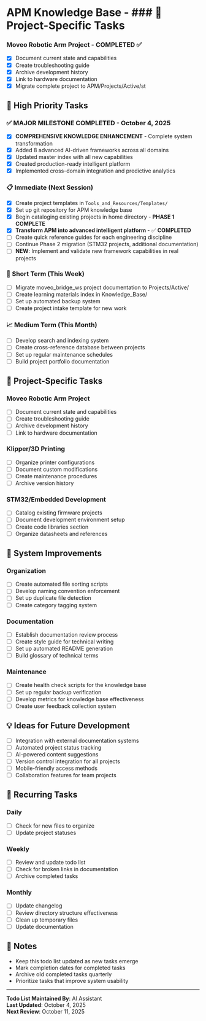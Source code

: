 # APM Knowledge Base - ### 🚀 Project-Specific Tasks

### Moveo Robotic Arm Project - **COMPLETED ✅**
- [x] Document current state and capabilities
- [x] Create troubleshooting guide  
- [x] Archive development history
- [x] Link to hardware documentation
- [x] Migrate complete project to APM/Projects/Active/st

## 🎯 High Priority Tasks

### ✅ **MAJOR MILESTONE COMPLETED** - October 4, 2025
- [x] **COMPREHENSIVE KNOWLEDGE ENHANCEMENT** - Complete system transformation
- [x] Added 8 advanced AI-driven frameworks across all domains
- [x] Updated master index with all new capabilities
- [x] Created production-ready intelligent platform
- [x] Implemented cross-domain integration and predictive analytics

### 📋 Immediate (Next Session)
- [x] Create project templates in `Tools_and_Resources/Templates/`
- [x] Set up git repository for APM knowledge base
- [x] Begin cataloging existing projects in home directory - **PHASE 1 COMPLETE**
- [x] **Transform APM into advanced intelligent platform** - ✅ **COMPLETED**
- [ ] Create quick reference guides for each engineering discipline
- [ ] Continue Phase 2 migration (STM32 projects, additional documentation)
- [ ] **NEW**: Implement and validate new framework capabilities in real projects

### 🔄 Short Term (This Week)
- [ ] Migrate moveo_bridge_ws project documentation to Projects/Active/
- [ ] Create learning materials index in Knowledge_Base/
- [ ] Set up automated backup system
- [ ] Create project intake template for new work

### 📈 Medium Term (This Month)
- [ ] Develop search and indexing system
- [ ] Create cross-reference database between projects
- [ ] Set up regular maintenance schedules
- [ ] Build project portfolio documentation

## 🚀 Project-Specific Tasks

### Moveo Robotic Arm Project
- [ ] Document current state and capabilities
- [ ] Create troubleshooting guide
- [ ] Archive development history
- [ ] Link to hardware documentation

### Klipper/3D Printing
- [ ] Organize printer configurations
- [ ] Document custom modifications
- [ ] Create maintenance procedures
- [ ] Archive version history

### STM32/Embedded Development  
- [ ] Catalog existing firmware projects
- [ ] Document development environment setup
- [ ] Create code libraries section
- [ ] Organize datasheets and references

## 🔧 System Improvements

### Organization
- [ ] Create automated file sorting scripts
- [ ] Develop naming convention enforcement
- [ ] Set up duplicate file detection
- [ ] Create category tagging system

### Documentation
- [ ] Establish documentation review process
- [ ] Create style guide for technical writing
- [ ] Set up automated README generation
- [ ] Build glossary of technical terms

### Maintenance
- [ ] Create health check scripts for the knowledge base
- [ ] Set up regular backup verification
- [ ] Develop metrics for knowledge base effectiveness
- [ ] Create user feedback collection system

## 💡 Ideas for Future Development

- [ ] Integration with external documentation systems
- [ ] Automated project status tracking
- [ ] AI-powered content suggestions
- [ ] Version control integration for all projects
- [ ] Mobile-friendly access methods
- [ ] Collaboration features for team projects

## 🔄 Recurring Tasks

### Daily
- [ ] Check for new files to organize
- [ ] Update project statuses

### Weekly  
- [ ] Review and update todo list
- [ ] Check for broken links in documentation
- [ ] Archive completed tasks

### Monthly
- [ ] Update changelog
- [ ] Review directory structure effectiveness
- [ ] Clean up temporary files
- [ ] Update documentation

## 📝 Notes

- Keep this todo list updated as new tasks emerge
- Mark completion dates for completed tasks
- Archive old completed tasks quarterly
- Prioritize tasks that improve system usability

---

**Todo List Maintained By**: AI Assistant  
**Last Updated**: October 4, 2025  
**Next Review**: October 11, 2025